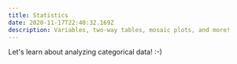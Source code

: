 ```yaml
---
title: Statistics
date: 2020-11-17T22:40:32.169Z
description: Variables, two-way tables, mosaic plots, and more!
---
```


Let's learn about analyzing categorical data! :-) 